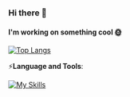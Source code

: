 ### Hi there 👋

#### I'm working on something cool 🌞

[![Top Langs](https://github-readme-stats.vercel.app/api/top-langs/?username=mahyarnafisi)](https://github.com/mahyarnafisi/github-readme-stats)

⚡**Language and Tools**:

[![My Skills](https://skillicons.dev/icons?i=html,css,sass,bootstrap,js,typescript,react,vite,redux,git,github,vscode,firebase,figma,ps&perline=20)](https://skillicons.dev)

